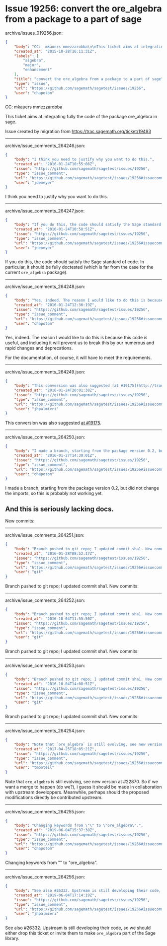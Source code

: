 # Issue 19256: convert the ore_algebra from a package to a part of sage

archive/issues_019256.json:
```json
{
    "body": "CC:  mkauers mmezzarobba\n\nThis ticket aims at integrating fully the code of the package ore_algebra in sage.\n\nIssue created by migration from https://trac.sagemath.org/ticket/19493\n\n",
    "created_at": "2015-10-28T16:11:31Z",
    "labels": [
        "algebra",
        "major",
        "enhancement"
    ],
    "title": "convert the ore_algebra from a package to a part of sage",
    "type": "issue",
    "url": "https://github.com/sagemath/sagetest/issues/19256",
    "user": "chapoton"
}
```
CC:  mkauers mmezzarobba

This ticket aims at integrating fully the code of the package ore_algebra in sage.

Issue created by migration from https://trac.sagemath.org/ticket/19493





---

archive/issue_comments_264246.json:
```json
{
    "body": "I think you need to justify why you want to do this.",
    "created_at": "2016-01-24T10:55:08Z",
    "issue": "https://github.com/sagemath/sagetest/issues/19256",
    "type": "issue_comment",
    "url": "https://github.com/sagemath/sagetest/issues/19256#issuecomment-264246",
    "user": "jdemeyer"
}
```

I think you need to justify why you want to do this.



---

archive/issue_comments_264247.json:
```json
{
    "body": "If you do this, the code should satisfy the Sage standard of code. In particular, it should be fully doctested (which is far from the case for the current `ore_algebra` package).",
    "created_at": "2016-01-24T10:58:51Z",
    "issue": "https://github.com/sagemath/sagetest/issues/19256",
    "type": "issue_comment",
    "url": "https://github.com/sagemath/sagetest/issues/19256#issuecomment-264247",
    "user": "jdemeyer"
}
```

If you do this, the code should satisfy the Sage standard of code. In particular, it should be fully doctested (which is far from the case for the current `ore_algebra` package).



---

archive/issue_comments_264248.json:
```json
{
    "body": "Yes, indeed. The reason I would like to do this is because this code is useful, and including it will prevent us to break this by our numerous and rapid changes and deprecations.\n\nFor the documentation, of course, it will have to meet the requirements.",
    "created_at": "2016-01-24T12:36:19Z",
    "issue": "https://github.com/sagemath/sagetest/issues/19256",
    "type": "issue_comment",
    "url": "https://github.com/sagemath/sagetest/issues/19256#issuecomment-264248",
    "user": "chapoton"
}
```

Yes, indeed. The reason I would like to do this is because this code is useful, and including it will prevent us to break this by our numerous and rapid changes and deprecations.

For the documentation, of course, it will have to meet the requirements.



---

archive/issue_comments_264249.json:
```json
{
    "body": "This conversion was also suggested [at #19175](http://trac.sagemath.org/ticket/19175#comment:4).",
    "created_at": "2016-01-24T20:01:38Z",
    "issue": "https://github.com/sagemath/sagetest/issues/19256",
    "type": "issue_comment",
    "url": "https://github.com/sagemath/sagetest/issues/19256#issuecomment-264249",
    "user": "jhpalmieri"
}
```

This conversion was also suggested [at #19175](http://trac.sagemath.org/ticket/19175#comment:4).



---

archive/issue_comments_264250.json:
```json
{
    "body": "I made a branch, starting from the package version 0.2, but did not change the imports, so this is probably not working yet.\n\nAnd this is seriously **lacking docs**.\n----\nNew commits:",
    "created_at": "2016-01-27T14:30:01Z",
    "issue": "https://github.com/sagemath/sagetest/issues/19256",
    "type": "issue_comment",
    "url": "https://github.com/sagemath/sagetest/issues/19256#issuecomment-264250",
    "user": "chapoton"
}
```

I made a branch, starting from the package version 0.2, but did not change the imports, so this is probably not working yet.

And this is seriously **lacking docs**.
----
New commits:



---

archive/issue_comments_264251.json:
```json
{
    "body": "Branch pushed to git repo; I updated commit sha1. New commits:",
    "created_at": "2016-01-28T08:52:17Z",
    "issue": "https://github.com/sagemath/sagetest/issues/19256",
    "type": "issue_comment",
    "url": "https://github.com/sagemath/sagetest/issues/19256#issuecomment-264251",
    "user": "git"
}
```

Branch pushed to git repo; I updated commit sha1. New commits:



---

archive/issue_comments_264252.json:
```json
{
    "body": "Branch pushed to git repo; I updated commit sha1. New commits:",
    "created_at": "2016-10-04T11:55:50Z",
    "issue": "https://github.com/sagemath/sagetest/issues/19256",
    "type": "issue_comment",
    "url": "https://github.com/sagemath/sagetest/issues/19256#issuecomment-264252",
    "user": "git"
}
```

Branch pushed to git repo; I updated commit sha1. New commits:



---

archive/issue_comments_264253.json:
```json
{
    "body": "Branch pushed to git repo; I updated commit sha1. New commits:",
    "created_at": "2016-10-04T14:08:51Z",
    "issue": "https://github.com/sagemath/sagetest/issues/19256",
    "type": "issue_comment",
    "url": "https://github.com/sagemath/sagetest/issues/19256#issuecomment-264253",
    "user": "git"
}
```

Branch pushed to git repo; I updated commit sha1. New commits:



---

archive/issue_comments_264254.json:
```json
{
    "body": "Note that `ore_algebra` is still evolving, see new version at #22870. So if we want a merge to happen (do we?), i guess it should be made in collaboration with upstream developpers. Meanwhile, perhaps should the proposed modifications directly be contributed upstream.",
    "created_at": "2017-04-25T18:05:21Z",
    "issue": "https://github.com/sagemath/sagetest/issues/19256",
    "type": "issue_comment",
    "url": "https://github.com/sagemath/sagetest/issues/19256#issuecomment-264254",
    "user": "tmonteil"
}
```

Note that `ore_algebra` is still evolving, see new version at #22870. So if we want a merge to happen (do we?), i guess it should be made in collaboration with upstream developpers. Meanwhile, perhaps should the proposed modifications directly be contributed upstream.



---

archive/issue_comments_264255.json:
```json
{
    "body": "Changing keywords from \"\" to \"ore_algebra\".",
    "created_at": "2019-06-04T15:37:38Z",
    "issue": "https://github.com/sagemath/sagetest/issues/19256",
    "type": "issue_comment",
    "url": "https://github.com/sagemath/sagetest/issues/19256#issuecomment-264255",
    "user": "chapoton"
}
```

Changing keywords from "" to "ore_algebra".



---

archive/issue_comments_264256.json:
```json
{
    "body": "See also #26332. Upstream is still developing their code, so we should either drop this ticket or invite them to make `ore_algebra` part of the Sage library.",
    "created_at": "2019-06-04T17:14:19Z",
    "issue": "https://github.com/sagemath/sagetest/issues/19256",
    "type": "issue_comment",
    "url": "https://github.com/sagemath/sagetest/issues/19256#issuecomment-264256",
    "user": "jhpalmieri"
}
```

See also #26332. Upstream is still developing their code, so we should either drop this ticket or invite them to make `ore_algebra` part of the Sage library.
